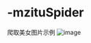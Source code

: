 # -mzituSpider
爬取美女图片示例
![image](http://github.com/darksand/mzituSpider/raw/master/screenshots/screenshot.png)
